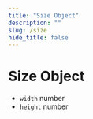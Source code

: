 ```yaml
---
title: "Size Object"
description: ""
slug: /size
hide_title: false
---
```


# Size Object

* `width` number
* `height` number

